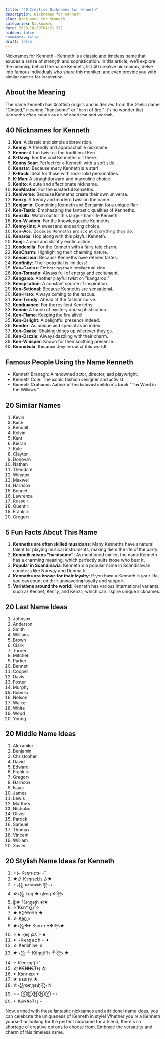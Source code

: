 ```yaml
---
title: "40 Creative Nicknames for Kenneth"
description: Nicknames for Kenneth
slug: Nicknames for Kenneth
categories: Nicknames
date: 2023-10-09T04:21:31Z
hidden: false
comments: false
draft: false
---
```


Nicknames for Kenneth - Kenneth is a classic and timeless name that exudes a sense of strength and sophistication. In this article, we'll explore the meaning behind the name Kenneth, list 40 creative nicknames, delve into famous individuals who share this moniker, and even provide you with similar names for inspiration.

## About the Meaning

The name Kenneth has Scottish origins and is derived from the Gaelic name "Cináed," meaning "handsome" or "born of fire." It's no wonder that Kenneths often exude an air of charisma and warmth.

## 40 Nicknames for Kenneth

1. **Ken**: A classic and simple abbreviation.
2. **Kenny**: A friendly and approachable nickname.
3. **Kenno**: A fun twist on the traditional Ken.
4. **K-Dawg**: For the cool Kenneths out there.
5. **Kenny Bear**: Perfect for a Kenneth with a soft side.
6. **Kenstar**: Because every Kenneth is a star!
7. **K-Rock**: Ideal for those with rock-solid personalities.
8. **K-Man**: A straightforward and masculine choice.
9. **Kenito**: A cute and affectionate nickname.
10. **KenMaster**: For the masterful Kenneths.
11. **Keniverse**: Because Kenneths create their own universe.
12. **Kenzy**: A trendy and modern twist on the name.
13. **Kenjamin**: Combining Kenneth and Benjamin for a unique flair.
14. **Ken-Tastic**: Emphasizing the fantastic qualities of Kenneths.
15. **Kenzilla**: Watch out for this larger-than-life Kenneth!
16. **Ken-Wisdom**: For the knowledgeable Kenneths.
17. **Kennykins**: A sweet and endearing choice.
18. **Ken-Ace**: Because Kenneths are ace at everything they do.
19. **Kenaroo**: Hop along with this playful Kenneth.
20. **Kenji**: A cool and slightly exotic option.
21. **Kenderella**: For the Kenneth with a fairy tale charm.
22. **KenCharm**: Highlighting their charming nature.
23. **Kenoisseur**: Because Kenneths have refined tastes.
24. **Kenfinity**: Their potential is limitless!
25. **Ken-Genius**: Embracing their intellectual side.
26. **Ken-Tornado**: Always full of energy and excitement.
27. **Kengaroo**: Another playful twist on "kangaroo."
28. **Kenspiration**: A constant source of inspiration.
29. **Ken-Sational**: Because Kenneths are sensational.
30. **Ken-Hero**: Always coming to the rescue.
31. **Ken-Trendy**: Ahead of the fashion curve.
32. **Kendurance**: For the resilient Kenneths.
33. **Kenoir**: A touch of mystery and sophistication.
34. **Ken-Flame**: Keeping the fire alive!
35. **Ken-Delight**: A delightful presence indeed.
36. **Kendex**: As unique and special as an index.
37. **Ken-Quake**: Shaking things up wherever they go.
38. **Ken-Dazzle**: Always dazzling with their charm.
39. **Ken-Whisper**: Known for their soothing presence.
40. **Kennebula**: Because they're out of this world!

## Famous People Using the Name Kenneth

- Kenneth Branagh: A renowned actor, director, and playwright.
- Kenneth Cole: The iconic fashion designer and activist.
- Kenneth Grahame: Author of the beloved children's book "The Wind in the Willows."

## 20 Similar Names

1. Kevin
2. Keith
3. Kendall
4. Kelvin
5. Kent
6. Kieran
7. Kyle
8. Clayton
9. Donovan
10. Nathan
11. Theodore
12. Winston
13. Maxwell
14. Harrison
15. Bennett
16. Lawrence
17. Russell
18. Quentin
19. Franklin
20. Gregory

## 5 Fun Facts About This Name

1. **Kenneths are often skilled musicians**: Many Kenneths have a natural talent for playing musical instruments, making them the life of the party.
2. **Kenneth means "handsome"**: As mentioned earlier, the name Kenneth has a charming meaning, which perfectly suits those who bear it.
3. **Popular in Scandinavia**: Kenneth is a popular name in Scandinavian countries like Norway and Denmark.
4. **Kenneths are known for their loyalty**: If you have a Kenneth in your life, you can count on their unwavering loyalty and support.
5. **Variations around the world**: Kenneth has various international variants, such as Kennet, Kenny, and Kenzo, which can inspire unique nicknames.

## 20 Last Name Ideas

1. Johnson
2. Anderson
3. Smith
4. Williams
5. Brown
6. Clark
7. Turner
8. Mitchell
9. Parker
10. Bennett
11. Cooper
12. Davis
13. Foster
14. Murphy
15. Roberts
16. Nelson
17. Walker
18. White
19. Wood
20. Young

## 20 Middle Name Ideas

1. Alexander
2. Benjamin
3. Christopher
4. David
5. Edward
6. Franklin
7. Gregory
8. Harrison
9. Isaac
10. James
11. Lewis
12. Matthew
13. Nicholas
14. Oliver
15. Patrick
16. Samuel
17. Thomas
18. Vincent
19. William
20. Xavier

## 20 Stylish Name Ideas for Kenneth

1. ✧⊱ Kεηтнετн ⋆˚
2. ★彡 Ƙҽŋŋҽէɧ 彡★
3. ✧꧁ ҡɛռռɛȶɦ ꧂✧
4. ☆꧁ ƙҽŋ ★ ɳƙҽɳ ☆꧂
5. ✦҉★ Ҡɘŋŋɘʈɦ ✦҉★
6. ✧˚Kεn†h∑r˚✧
7. ★ Ҝ∑₦₦ɨ₮ɦ ★
8. ☆ K͢͢͢e͢͢͢n͢͢͢ ⭐
9. ★꧁✤✦ Kɘnтн ✦✤꧂★
10. ✧★ қɘŋ ʇʑʎ ✧★
11. ✦ ⋆KҽŋŋҽԵհ ⋆ ✦
12. ☆ KɘnSɦinɘ ☆
13. ★ ꧁༒ Ҝệŋŋệ†h ༒꧂ ★
14. ✧ Ƙҽŋŋɘʇɧ ⋆˚
15. ☆҉ ₭€₦₦€₮Ⱨ ☆҉
16. ✦ Ҝɘnтнɘя ✦
17. ★ ҡεຮ ҭγ ★
18. ☆꧁ҡɘɳɳɘʇɧ꧂☆
19. ✧⭐ ⓀⒺⓃⓃⓎ ⭐✧
20. ✦ Kɘ₦₦ɘ₮Ⱨ ✦

Now, armed with these fantastic nicknames and additional name ideas, you can celebrate the uniqueness of Kenneth in style! Whether you're a Kenneth yourself or looking for the perfect nickname for a friend, there's no shortage of creative options to choose from. Embrace the versatility and charm of this timeless name.